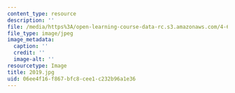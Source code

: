 ```yaml
---
content_type: resource
description: ''
file: /media/https%3A/open-learning-course-data-rc.s3.amazonaws.com/4-614-religious-architecture-and-islamic-cultures-fall-2002/06ee4f16f867bfc8cee1c232b96a1e36_2019.jpg
file_type: image/jpeg
image_metadata:
  caption: ''
  credit: ''
  image-alt: ''
resourcetype: Image
title: 2019.jpg
uid: 06ee4f16-f867-bfc8-cee1-c232b96a1e36
---
```

